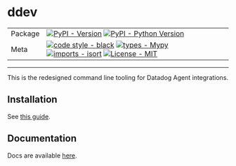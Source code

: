 # ddev

| | |
| --- | --- |
| Package | [![PyPI - Version](https://img.shields.io/pypi/v/ddev.svg?logo=pypi&label=PyPI&logoColor=gold)](https://pypi.org/project/ddev/) [![PyPI - Python Version](https://img.shields.io/pypi/pyversions/ddev.svg?logo=python&label=Python&logoColor=gold)](https://pypi.org/project/ddev/) |
| Meta | [![code style - black](https://img.shields.io/badge/code%20style-black-000000.svg)](https://github.com/psf/black) [![types - Mypy](https://img.shields.io/badge/types-Mypy-blue.svg)](https://github.com/python/mypy) [![imports - isort](https://img.shields.io/badge/imports-isort-ef8336.svg)](https://github.com/pycqa/isort) [![License - MIT](https://img.shields.io/badge/license-BSD--3--Clause-9400d3.svg)](https://spdx.org/licenses/) |

-----

This is the redesigned command line tooling for Datadog Agent integrations.

## Installation

See [this guide](https://datadoghq.dev/integrations-core/setup/#ddev).

## Documentation

Docs are available [here](https://datadoghq.dev/integrations-core/ddev/about/).
